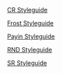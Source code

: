 
<p><a href="cr/index.html" class="link link--red">CR Styleguide</a></p>
<p><a href="frost/index.html" class="link link--red">Frost Styleguide</a></p>
<p><a href="payin/index.html" class="link link--red">Payin Styleguide</a></p>
<p><a href="rnd/index.html" class="link link--red">RND Styleguide</a></p>
<p><a href="sr/index.html" class="link link--red">SR Styleguide</a></p>
